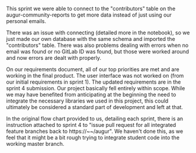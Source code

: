 This sprint we were able to connect to the "contributors" table on the augur-community-reports to get more data instead of just using our personal emails. 

There was an issue with connecting (detailed more in the notebook), so we just made our own database with the same schema and imported the "contributors" table. There was also problems dealing with errors when no email was found or no GitLab ID was found, but those were worked around and now errors are dealt with properly. 

On our requirements document, all of our top priorities are met and are working in the final product. The user interface was not worked on (from our initial requirements in sprint 1). The updated requirements are in the sprint 4 submission.  Our project basically fell entirely within scope.  While we may have benefited from anticipating at the beginning the need to integrate the necessary libraries we used in this project, this could ultimately be considered a standard part of development and left at that.

In the original flow chart provided to us, detailing each sprint, there is an instruction attached to sprint 4 to "issue pull request for all integrated feature branches back to https://~~/augur".  We haven't done this, as we feel that it might be a bit rough trying to integrate student code into the working master branch.